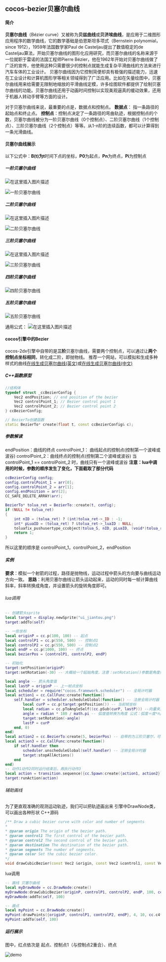 ## cocos-bezier贝塞尔曲线

#### 简介
**贝塞尔曲线**（Bézier curve）又被称为**贝兹曲线**或**贝济埃曲线**，是应用于二维图形应用程序的数学曲线，它的数学基础是伯恩斯坦多项式（Bernstein polynomial，since 1912），1959年法国数学家Paul de Casteljau提出了数值稳定的de Casteljau算法，开始贝塞尔曲线的图形化应用研究，而贝塞尔曲线的名称来源于一位就职于雷诺的法国工程师Pierre Bézier，他在1962年开始对贝塞尔曲线做了广泛的宣传，他使用这种只需要很少的控制点就能生成复杂平滑曲线的方法来进行汽车车体的工业设计。
贝塞尔曲线因为它控制简便却具有极强的描述能力，迅速在工业设计和计算机图形学等相关领域得到了广泛应用。比如在矢量绘图中，贝塞尔曲线用来给需要无限制地缩放的平滑曲线定模，许多绘图软件都提供了绘制贝塞尔曲线的功能。贝塞尔曲线还用于动画时间控制以实现美观逼真的缓动效果，还用于机器人转动手臂等方面的设计。

对于贝塞尔曲线来说，最重要的点是，数据点和控制点。
**数据点**： 指一条路径的起始点和终止点。
**控制点**：控制点决定了一条路径的弯曲轨迹，根据控制点的个数，贝塞尔曲线被分为一阶贝塞尔曲线（0个控制点）、二阶贝塞尔曲线（1个控制点）、三阶贝塞尔曲线（2个控制点）等等。从1-n阶的连续函数，都可以计算得到一条光滑曲线。

#### 贝塞尔曲线展示
以下公式中：**B(t)**为**t**时间下点的坐标，**P0**为起点，**Pn**为终点，**Pi**为控制点


##### 一阶贝塞尔曲线
![在这里插入图片描述](https://img-blog.csdnimg.cn/2020040913303664.jpg)

![一阶贝塞尔曲线](https://img-blog.csdnimg.cn/20200409113341580.gif#pic_center)

##### 二阶贝塞尔曲线
![在这里插入图片描述](https://img-blog.csdnimg.cn/20200409133202610.jpg#pic_center)

![二阶贝塞尔曲线](https://img-blog.csdnimg.cn/20200409113453811.gif#pic_center)

##### 三阶贝塞尔曲线
![在这里插入图片描述](https://img-blog.csdnimg.cn/20200409133318252.jpg#pic_center)

![三阶贝塞尔曲线](https://img-blog.csdnimg.cn/20200409113515506.gif#pic_center)

##### 四阶贝塞尔曲线

![四阶贝塞尔曲线](https://img-blog.csdnimg.cn/20200409113538469.gif#pic_center)

##### 五阶贝塞尔曲线

![五阶贝塞尔曲线](https://img-blog.csdnimg.cn/20200409123516293.gif#pic_center)

通用公式：
![在这里插入图片描述](https://img-blog.csdnimg.cn/20200409133359547.jpg#pic_center)

#### cocos引擎中的Bezier
cocos-2dx引擎中自带的是**三阶**贝塞尔曲线，需要两个控制点，可以通过让**两个控制点坐标相同**，转化成二阶，即抛物线。
推荐一个网站，可以模拟和生成多种样式的曲线[在线生成贝塞尔曲线(英文)](https://cubic-bezier.com/)或[在线生成贝塞尔曲线(中文)](http://yisibl.github.io/cubic-bezier/)
#####  C++函数原型
```cpp
//结构体
typedef struct _ccBezierConfig {
    Vec2 endPosition; // end position of the bezier
    Vec2 controlPoint_1; // Bezier control point 1
    Vec2 controlPoint_2; // Bezier control point 2
} ccBezierConfig; 

// BezierTo创建函数
static BezierTo* create(float t, const ccBezierConfig& c);
```

#####  参数解读
endPosition：曲线的终点
controlPoint_1： 曲线起点的控制点(控制第一个波峰或波谷)
controlPoint_2：曲线终点的控制点(控制第二个波峰或波谷)
当 controlPoint_1 == controlPoint_2 时，曲线只有一个波峰或波谷
**注意：lua中调用的时候，参数的顺序发生了变化，下面截取了部分代码**
```lua
ccBezierConfig config;
config.controlPoint_1 = arr[0];
config.controlPoint_2 = arr[1];
config.endPosition = arr[2];
CC_SAFE_DELETE_ARRAY(arr);

BezierTo* tolua_ret = BezierTo::create(t, config);
if (NULL != tolua_ret)
{
    int nID = (tolua_ret) ? (int)tolua_ret->_ID : -1;
    int* pLuaID = (tolua_ret) ? &tolua_ret->_luaID : NULL;
    toluafix_pushusertype_ccobject(tolua_S, nID, pLuaID, (void*)tolua_ret,"cc.BezierTo");
    return 1;
}
```
所以这里的顺序是 controlPoint_1，controlPoint_2，endPosition

##### 实例
**要求**：模拟一个射箭的过程，路径是抛物线，运动过程中箭头的方向要与曲线运动方向一致。
**思路**：利用贝塞尔曲线让箭头运动起来，运动的同时每一帧计算曲线斜率，斜率转换成角度，并设置箭头的旋转角度即可。
###### lua调用

```lua
-- 创建箭头sprite
local target = display.newSprite("ui_jiantou.png")
target:addTo(self)

-- 一些坐标
local originP = cc.p(100, 100) -- 起点
local controlP1 = cc.p(550, 500) -- 控制点1
local controlP2 = cc.p(550, 500) -- 控制点2
local endP = cc.p(1000, 100) -- 终点
local bezierPos = {controlP1, controlP2, endP}

-- 初始化
target:setPosition(originP)
target:setRotation(-30) -- 大概给一个起始角度，注意：setRotation()参数是角度值，正值表示顺时针旋转，与我们斜率的正负值相反

local angle -- 箭头角度值
local lastP = originP -- 上一帧点坐标
local scheduler = require("cocos.framework.scheduler") -- 全局计时器
local action1 = cc.CallFunc:create(function() 
    self.handler = scheduler.scheduleGlobal(function() -- 注册全局计时器
        local curP = cc.p(target:getPosition()) -- 当前帧坐标
        local radian = cc.pToAngleSelf((cc.pSub(curP, lastP))) --向量夹角弧度
        angle = radian * 180 / math.pi -- 弧度值转换为角度 公式：弧度＝度*π/180
        target:setRotation(-angle)
        lastP = curP
    end, 0) 
end)
local action2 = cc.BezierTo:create(5, bezierPos) -- 自带的为三阶贝塞尔，可以让control1等于control2变为二阶，实现抛物线
local action3 = cc.CallFunc:create(function() 
    if self.handler then 
        scheduler.unscheduleGlobal(self.handler) -- 注销全局计时器
        target:stopAllActions()
    end 
end)
-- 动作1动作2同时运行结束后，再执行动作3
local action = transition.sequence({cc.Spawn:create({action1, action2}), action3})
target:runAction(action)
```
###### 辅助画线
为了更直观准确的观测运动轨迹，我们可以把轨迹画出来
引擎中DrawNode类，可以画出各种形状
C++源码
```cpp
/** Draw a cubic bezier curve with color and number of segments
*
* @param origin The origin of the bezier path.
* @param control1 The first control of the bezier path.
* @param control2 The second control of the bezier path.
* @param destination The destination of the bezier path.
* @param segments The number of segments.
* @param color Set the cubic bezier color.
*/
void drawCubicBezier(const Vec2 &origin, const Vec2 &control1, const Vec2 &control2, const Vec2 &destination, unsigned int segments, const Color4F &color);
```
lua调用
```lua
-- 画线 贝塞尔曲线
local myDrawNode = cc.DrawNode:create() 
myDrawNode:drawCubicBezier(originP, controlP1, controlP2, endP, 100, cc.c4f(0,0,1.0,1))
myDrawNode:addTo(self, 100)

-- 画点
local myPoint = cc.DrawNode:create() 
myPoint:drawPoints({originP, controlP1, controlP2, endP}, 4, 10, cc.c4f(1,0,0,1)) 
myPoint:addTo(self, 100)
```

##### 运行展示
图中，红点依次是 起点、控制点1（与控制点2重合）、终点

![demo](https://img-blog.csdnimg.cn/20200409125724188.gif#pic_center)
